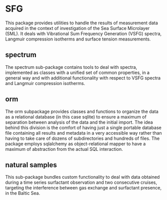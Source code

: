 # SFG

This package provides utilities to handle the results of measurement data acquired in the context 
of investigation of the Sea Surface Microlayer (SML). It deals with Vibrational Sum Frequency
Generation (VSFG) spectra, Langmuir compression isotherms and surface tension measurements. 

## spectrum

The spectrum sub-package contains tools to deal with spectra, implemented as classes with a unified
set of common properties, in a general way and with additional functionality with respect to VSFG
spectra and Langmuir compression isotherms.

## orm

The orm subpackage provides classes and functions to organize the data as a relational database
(in this case sqlite) to ensure a maximum of separation between analysis of the data and the initial
import. The idea behind this division is the comfort of having just a single portable database file
containing all results and metadata in a very accessible way rather than having to take care of 
dozens of subdirectories and hundreds of files. The package employs sqlalchemy as object-relational
mapper to have a maximum of abstraction from the actual SQL interaction.

## natural samples 

This sub-package bundles custom functionality to deal with data obtained during a time series 
surfactant observation and two consecutive cruises, targeting the interference between gas exchange
and surfactant presence, in the Baltic Sea.
